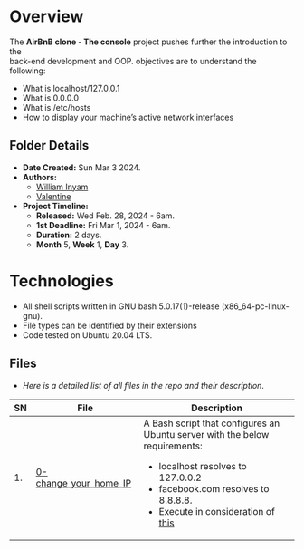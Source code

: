 # Overview #

The **AirBnB clone - The console** project pushes further the introduction to the \
back-end development and OOP.
objectives are to understand the following:
- What is localhost/127.0.0.1
- What is 0.0.0.0
- What is /etc/hosts
-  How to display your machine’s active network interfaces


## Folder Details ###
- **Date Created:** Sun Mar 3 2024.
- **Authors:** 
	- [William Inyam](https.//github.com/thecypherzen)
	- [Valentine](https.//github.com/ValentineNyibiam)
- **Project Timeline:**
  - **Released:** Wed Feb. 28, 2024 - 6am.
  - **1st Deadline:** Fri Mar 1, 2024 - 6am.
  - **Duration:** 2 days.
  - **Month** 5, **Week** 1, **Day** 3.

# Technologies #
- All shell scripts written in GNU bash 5.0.17(1)-release (x86_64-pc-linux-gnu).
- File types can be identified by their extensions
- Code tested on Ubuntu 20.04 LTS.


## Files ###
- *Here is a detailed list of all files in the repo and their description*.

| SN | File | Description                                   |
|----|------|-----------------------------------------------|
| 1. | [0-change_your_home_IP](https://github.com/thecypherzen/alx-system_engineering/0-change_your_home_IP-devops/tree/main/0-change_your_home_IP) | A Bash script that configures an Ubuntu server with the below requirements:<ul><li>localhost resolves to 127.0.0.2</li><li>facebook.com resolves to 8.8.8.8.</li><li>Execute in consideration of [this](https://intranet.alxswe.com/rltoken/XSXhQPoDu3QecXs3j9XgPQ)</li></ul>|
